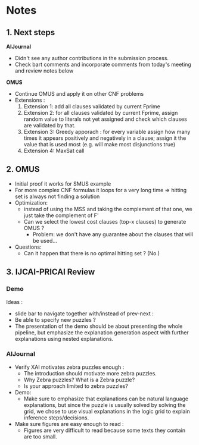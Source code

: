 # Notes

## 1.  Next steps

**AIJournal** 

- Didn't see any author contributions in the submission process.
- Check bart comments and incorporate comments from today's meeting and review notes below

**OMUS**

- Continue OMUS and apply it on other CNF problems
- Extensions : 
	1. Extension 1: add all clauses validated by current Fprime
	2. Extension 2: for all clauses validated by current Fprime, assign random value to literals not yet assigned and check which clauses are validated by that.
	3. Extension 3: Greedy apporach : for every variable assign how many times it appears positively and negatively in a clause; assign it the value that is used most (e.g. will make most disjunctions true)
	4. Extension 4: MaxSat call


## 2. OMUS

- Initial proof it works for SMUS example
- For more complex CNF formulas it loops for a very long time => hitting set is always not finding a solution
- Optimization:
  - instead of using the MSS and taking the complement of that one, we just take the complement of F'
  - Can we select the lowest cost clauses (top-x clauses) to generate OMUS ?
    - Problem: we don't have any guarantee about the clauses that will be used...
- Questions:
  - Can it happen that there is no optimal hitting set ? (No.)

## 3. IJCAI-PRICAI Review

### Demo

Ideas : 
- slide bar to navigate together with/instead of prev-next :
- Be able to specify new puzzles ?
- The presentation of the demo should be about presenting the whole pipeline, but emphasize the explanation generation aspect with further explanations using nested explanations.

### AIJournal

- Verify XAI motivates zebra puzzles enough :
	- The introduction should motivate more zebra puzzles.
	- Why Zebra puzzles? What is a Zebra puzzle?
	- Is your approach limited to zebra puzzles?
- Demo:
	- Make sure to emphasize that explanations can be natural language explanations, but since the puzzle is usually solved by solving the grid, we chose to use visual explanations in the logic grid to explain inference steps/decisions.
- Make sure figures are easy enough to read : 
	- Figures are very difficult to read because some texts they contain are too small.